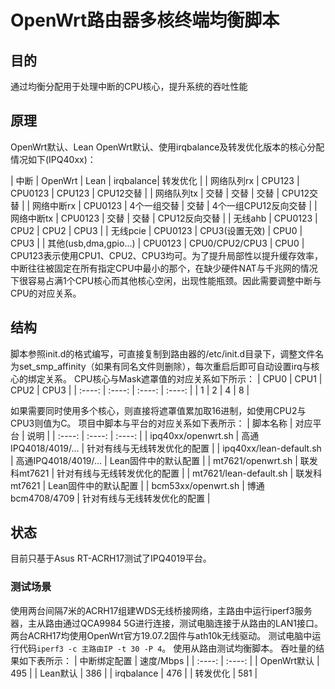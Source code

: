 # OpenWrt路由器多核终端均衡脚本
## 目的
通过均衡分配用于处理中断的CPU核心，提升系统的吞吐性能
## 原理
OpenWrt默认、Lean OpenWrt默认、使用irqbalance及转发优化版本的核心分配情况如下(IPQ40xx)：

| 中断 | OpenWrt | Lean | irqbalance| 转发优化 | 
| 网络队列rx | CPU123 | CPU0123 | CPU123 | CPU12交替 |
| 网络队列tx | 交替 | 交替 | 交替 | CPU12交替 |
| 网络中断rx | CPU0123 | 4个一组交替 | 交替 | 4个一组CPU12反向交替 |
| 网络中断tx | CPU0123 | 交替 | 交替 | CPU12反向交替 |
| 无线ahb | CPU0123 | CPU2 | CPU2 | CPU3 |
| 无线pcie | CPU0123 | CPU3(设置无效) | CPU0 | CPU3 |
| 其他(usb,dma,gpio...) | CPU0123 | CPU0/CPU2/CPU3 | CPU0 |
CPU123表示使用CPU1、CPU2、CPU3均可。为了提升局部性以提升缓存效率，中断往往被固定在所有指定CPU中最小的那个，在缺少硬件NAT与千兆网的情况下很容易占满1个CPU核心而其他核心空闲，出现性能瓶颈。因此需要调整中断与CPU的对应关系。
## 结构
脚本参照init.d的格式编写，可直接复制到路由器的/etc/init.d目录下，调整文件名为set_smp_affinity（如果有同名文件则删除），每次重启后即可自动设置irq与核心的绑定关系。
CPU核心与Mask遮罩值的对应关系如下所示：
| CPU0 | CPU1 | CPU2 | CPU3 |
| :----: | :----: | :----: | :----: |
| 1 | 2 | 4 | 8 |

如果需要同时使用多个核心，则直接将遮罩值累加取16进制，如使用CPU2与CPU3则值为C。
项目中脚本与平台的对应关系如下表所示：
| 脚本名称 | 对应平台 | 说明 |
| :----: | :----: | :----: |
| ipq40xx/openwrt.sh | 高通IPQ4018/4019/... | 针对有线与无线转发优化的配置 |
| ipq40xx/lean-default.sh | 高通IPQ4018/4019/... | Lean固件中的默认配置 |
| mt7621/openwrt.sh | 联发科mt7621 | 针对有线与无线转发优化的配置 |
| mt7621/lean-default.sh | 联发科mt7621 | Lean固件中的默认配置 |
| bcm53xx/openwrt.sh | 博通bcm4708/4709 | 针对有线与无线转发优化的配置 |
## 状态
目前只基于Asus RT-ACRH17测试了IPQ4019平台。
### 测试场景
使用两台间隔7米的ACRH17组建WDS无线桥接网络，主路由中运行iperf3服务器，主从路由通过QCA9984 5G进行连接，测试电脑连接于从路由的LAN1接口。
两台ACRH17均使用OpenWrt官方19.07.2固件与ath10k无线驱动。
测试电脑中运行代码`iperf3 -c 主路由IP -t 30 -P 4`。
使用从路由测试均衡脚本。
吞吐量的结果如下表所示：
| 中断绑定配置 | 速度/Mbps |
| :----: | :----: |
| OpenWrt默认 | 495 |
| Lean默认 | 386 |
| irqbalance | 476 |
| 转发优化 | 581 |
